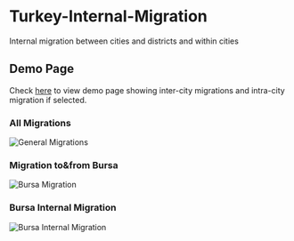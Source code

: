 # Turkey-Internal-Migration
Internal migration between cities and districts and within cities

## Demo Page

Check [here](http://ftkurt.github.io/turkey/) to view demo page showing inter-city migrations and intra-city migration if selected.

### All Migrations
![General Migrations](http://i.imgur.com/8mnemyH.png)

### Migration to&from Bursa

![Bursa Migration](http://i.imgur.com/SdriAo7.png)

### Bursa Internal Migration

![Bursa Internal Migration](http://i.imgur.com/8fZWyKp.png)
